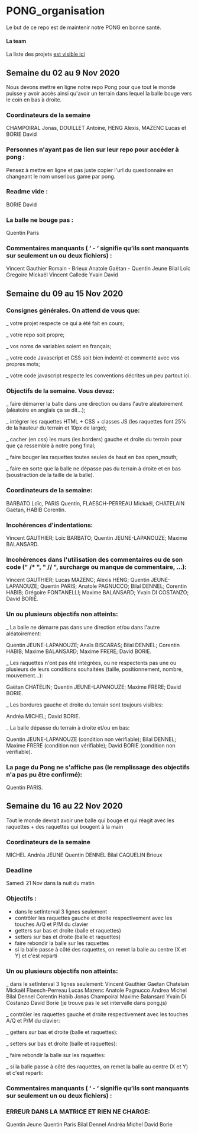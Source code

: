 # PONG_organisation

Le but de ce repo est de maintenir notre PONG en bonne santé.

#### La team
La liste des projets [est visible ici](team.md)

## Semaine du 02 au 9 Nov 2020
Nous devons mettre en ligne notre repo Pong pour que tout le monde puisse y avoir accès ainsi qu'avoir un terrain dans lequel la balle bouge vers le coin en bas à droite.

### Coordinateurs de la semaine
CHAMPOIRAL Jonas, 
DOUILLET Antoine, 
HENG Alexis, 
MAZENC Lucas 
et BORIE David

### Personnes n'ayant pas de lien sur leur repo pour accéder à pong :

Pensez à mettre en ligne et pas juste copier l'url du questionnaire en changeant le nom unserious game par pong.


### Readme vide :

BORIE David

### La balle ne bouge pas :

Quentin Paris


### Commentaires manquants ( ‘ - ‘ signifie qu’ils sont manquants sur seulement un ou deux fichiers) :



Vincent Gauthier
Romain -
Brieux
Anatole
Gaëtan -
Quentin Jeune
Bilal
Loïc
Gregoire
Mickaël
Vincent Callede
Yvain
David

## Semaine du 09 au 15 Nov 2020

### Consignes générales. On attend de vous que:

_ votre projet respecte ce qui a été fait en cours;

_ votre repo soit propre;

_ vos noms de variables soient en français;

_ votre code Javascript et CSS soit bien indenté et commenté avec vos propres mots;

_ votre code javascript respecte les conventions décrites un peu partout ici.

### Objectifs de la semaine. Vous devez:

_ faire démarrer la balle dans une direction ou dans l'autre aléatoirement (aléatoire en anglais ça se dit...);

_ intégrer les raquettes HTML + CSS + classes JS (les raquettes font 25% de la hauteur du terrain et 10px de large);

_ cacher (en css) les murs (les borders) gauche et droite du terrain pour que ça ressemble à notre pong final;

_ faire bouger les raquettes toutes seules de haut en bas open_mouth;

_ faire en sorte que la balle ne dépasse pas du terrain à droite et en bas (soustraction de la taille de la balle).

### Coordinateurs de la semaine:

BARBATO Loïc, 
PARIS Quentin,
FLAESCH-PERREAU Mickaël,
CHATELAIN Gaëtan,
HABIB Corentin.

### Incohérences d'indentations:

Vincent	GAUTHIER;
Loïc	BARBATO;
Quentin	JEUNE-LAPANOUZE;
Maxime	BALANSARD.

### Incohérences dans l'utilisation des commentaires ou de son code (" /* ", " // ", surcharge ou manque de commentaire, ...):

Vincent	GAUTHIER;
Lucas	MAZENC;
Alexis	HENG;
Quentin	JEUNE-LAPANOUZE;
Quentin	PARIS;
Anatole	PAGNUCCO;
Bilal	DENNEL;
Corentin	HABIB;
Grégoire	FONTANELLI;
Maxime	BALANSARD;
Yvain	DI COSTANZO;
David	BORIE.

### Un ou plusieurs objectifs non atteints:

_ La balle ne démarre pas dans une direction et/ou dans l'autre aléatoirement:

Quentin	JEUNE-LAPANOUZE;
Anaïs	BISCARAS;
Bilal	DENNEL;
Corentin	HABIB;
Maxime	BALANSARD;
Maxime	FRERE;
David	BORIE.

_ Les raquettes n'ont pas été intégrées, ou ne respectents pas une ou plusieurs de leurs conditions souhaitées (taille, positionnement, nombre, mouvement...):

Gaëtan	CHATELIN;
Quentin	JEUNE-LAPANOUZE;
Maxime	FRERE;
David	BORIE.

_ Les bordures gauche et droite du terrain sont toujours visibles:

Andréa	MICHEL;
David	BORIE.

_ La balle dépasse du terrain à droite et/ou en bas:

Quentin	JEUNE-LAPANOUZE (condition non vérifiable);
Bilal	DENNEL;
Maxime	FRERE (condition non vérifiable);
David	BORIE (condition non vérifiable).

### La page du Pong ne s'affiche pas (le remplissage des objectifs n'a pas pu être confirmé):

Quentin	PARIS.

## Semaine du 16 au 22 Nov 2020
Tout le monde devrait avoir une balle qui bouge et qui réagit avec les raquettes + des raquettes qui bougent à la main

### Coordinateurs de la semaine
MICHEL Andréa
JEUNE Quentin
DENNEL Bilal
CAQUELIN Brieux 

### Deadline
Samedi 21 Nov dans la nuit du matin

### Objectifs : 
- dans le setInterval 3 lignes seulement
- contrôler les raquettes gauche et droite respectivement avec les touches A/Q et P/M du clavier 
- getters sur bas et droite (balle et raquettes)
- setters sur bas et droite (balle et raquettes)
- faire rebondir la balle sur les raquettes
- si la balle passe à côté des raquettes, on remet la balle au centre (X et Y) et c'est reparti

### Un ou plusieurs objectifs non atteints:
_ dans le setInterval 3 lignes seulement:
  Vincent Gauthier
  Gaetan Chatelain
  Mickaël Flaesch-Perreau
  Lucas Mazenc
  Anatole Pagnucco
  Andrea Michel
  Bilal Dennel
  Corentin Habib
  Jonas Champoiral
  Maxime Balansard
  Yvain Di Costanzo
  David Borie (je trouve pas le set intervalle dans pong.js)
  
_ contrôler les raquettes gauche et droite respectivement avec les touches A/Q et P/M du clavier:

_ getters sur bas et droite (balle et raquettes):

_ setters sur bas et droite (balle et raquettes):

_ faire rebondir la balle sur les raquettes:

_ si la balle passe à côté des raquettes, on remet la balle au centre (X et Y) et c'est reparti:

### Commentaires manquants ( ‘ - ‘ signifie qu’ils sont manquants sur seulement un ou deux fichiers) :

### ERREUR DANS LA MATRICE ET RIEN NE CHARGE:
Quentin Jeune
Quentin Paris
Bilal Dennel
Andréa Michel
David Borie
